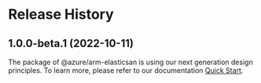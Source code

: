 # Release History
    
## 1.0.0-beta.1 (2022-10-11)

The package of @azure/arm-elasticsan is using our next generation design principles. To learn more, please refer to our documentation [Quick Start](https://aka.ms/js-track2-quickstart).
